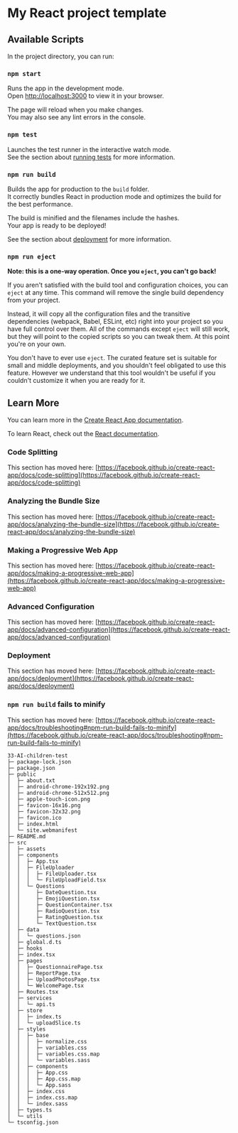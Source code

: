 # My React project template

## Available Scripts

In the project directory, you can run:

### `npm start`

Runs the app in the development mode.\
Open [http://localhost:3000](http://localhost:3000) to view it in your browser.

The page will reload when you make changes.\
You may also see any lint errors in the console.

### `npm test`

Launches the test runner in the interactive watch mode.\
See the section about [running tests](https://facebook.github.io/create-react-app/docs/running-tests) for more information.

### `npm run build`

Builds the app for production to the `build` folder.\
It correctly bundles React in production mode and optimizes the build for the best performance.

The build is minified and the filenames include the hashes.\
Your app is ready to be deployed!

See the section about [deployment](https://facebook.github.io/create-react-app/docs/deployment) for more information.

### `npm run eject`

**Note: this is a one-way operation. Once you `eject`, you can't go back!**

If you aren't satisfied with the build tool and configuration choices, you can `eject` at any time. This command will remove the single build dependency from your project.

Instead, it will copy all the configuration files and the transitive dependencies (webpack, Babel, ESLint, etc) right into your project so you have full control over them. All of the commands except `eject` will still work, but they will point to the copied scripts so you can tweak them. At this point you're on your own.

You don't have to ever use `eject`. The curated feature set is suitable for small and middle deployments, and you shouldn't feel obligated to use this feature. However we understand that this tool wouldn't be useful if you couldn't customize it when you are ready for it.

## Learn More

You can learn more in the [Create React App documentation](https://facebook.github.io/create-react-app/docs/getting-started).

To learn React, check out the [React documentation](https://reactjs.org/).

### Code Splitting

This section has moved here: [https://facebook.github.io/create-react-app/docs/code-splitting](https://facebook.github.io/create-react-app/docs/code-splitting)

### Analyzing the Bundle Size

This section has moved here: [https://facebook.github.io/create-react-app/docs/analyzing-the-bundle-size](https://facebook.github.io/create-react-app/docs/analyzing-the-bundle-size)

### Making a Progressive Web App

This section has moved here: [https://facebook.github.io/create-react-app/docs/making-a-progressive-web-app](https://facebook.github.io/create-react-app/docs/making-a-progressive-web-app)

### Advanced Configuration

This section has moved here: [https://facebook.github.io/create-react-app/docs/advanced-configuration](https://facebook.github.io/create-react-app/docs/advanced-configuration)

### Deployment

This section has moved here: [https://facebook.github.io/create-react-app/docs/deployment](https://facebook.github.io/create-react-app/docs/deployment)

### `npm run build` fails to minify

This section has moved here: [https://facebook.github.io/create-react-app/docs/troubleshooting#npm-run-build-fails-to-minify](https://facebook.github.io/create-react-app/docs/troubleshooting#npm-run-build-fails-to-minify)

```
33-AI-children-test
├─ package-lock.json
├─ package.json
├─ public
│  ├─ about.txt
│  ├─ android-chrome-192x192.png
│  ├─ android-chrome-512x512.png
│  ├─ apple-touch-icon.png
│  ├─ favicon-16x16.png
│  ├─ favicon-32x32.png
│  ├─ favicon.ico
│  ├─ index.html
│  └─ site.webmanifest
├─ README.md
├─ src
│  ├─ assets
│  ├─ components
│  │  ├─ App.tsx
│  │  ├─ FileUploader
│  │  │  ├─ FileUploader.tsx
│  │  │  └─ FileUploadField.tsx
│  │  └─ Questions
│  │     ├─ DateQuestion.tsx
│  │     ├─ EmojiQuestion.tsx
│  │     ├─ QuestionContainer.tsx
│  │     ├─ RadioQuestion.tsx
│  │     ├─ RatingQuestion.tsx
│  │     └─ TextQuestion.tsx
│  ├─ data
│  │  └─ questions.json
│  ├─ global.d.ts
│  ├─ hooks
│  ├─ index.tsx
│  ├─ pages
│  │  ├─ QuestionnairePage.tsx
│  │  ├─ ReportPage.tsx
│  │  ├─ UploadPhotosPage.tsx
│  │  └─ WelcomePage.tsx
│  ├─ Routes.tsx
│  ├─ services
│  │  └─ api.ts
│  ├─ store
│  │  ├─ index.ts
│  │  └─ uploadSlice.ts
│  ├─ styles
│  │  ├─ base
│  │  │  ├─ normalize.css
│  │  │  ├─ variables.css
│  │  │  ├─ variables.css.map
│  │  │  └─ variables.sass
│  │  ├─ components
│  │  │  ├─ App.css
│  │  │  ├─ App.css.map
│  │  │  └─ App.sass
│  │  ├─ index.css
│  │  ├─ index.css.map
│  │  └─ index.sass
│  ├─ types.ts
│  └─ utils
└─ tsconfig.json

```